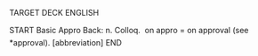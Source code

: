 TARGET DECK
ENGLISH

START
Basic
Appro
Back: n. Colloq.  on appro = on approval (see *approval). [abbreviation]
END
